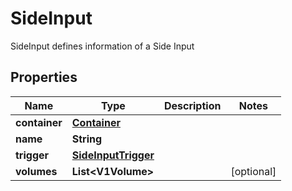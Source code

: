 

# SideInput

SideInput defines information of a Side Input

## Properties

| Name | Type | Description | Notes |
|------------ | ------------- | ------------- | -------------|
|**container** | [**Container**](Container.md) |  |  |
|**name** | **String** |  |  |
|**trigger** | [**SideInputTrigger**](SideInputTrigger.md) |  |  |
|**volumes** | **List&lt;V1Volume&gt;** |  |  [optional] |



